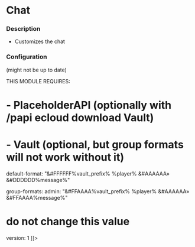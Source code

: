 # Chat

### Description
- Customizes the chat

### Configuration
(might not be up to date)

<code-block lang="yaml" ignore-vars="true" collapsible="false" validate="false">
    <![CDATA[
# set to false to disable the module
enabled: true

# THIS MODULE REQUIRES:
# - PlaceholderAPI (optionally with /papi ecloud download Vault)
# - Vault (optional, but group formats will not work without it)

default-format: "&#FFFFFF%vault_prefix% %player% &#AAAAAA» &#DDDDDD%message%"

group-formats:
  admin: "&#FFAAAA%vault_prefix% %player% &#AAAAAA» &#FFAAAA%message%"

# do not change this value
version: 1
    ]]>
</code-block>
